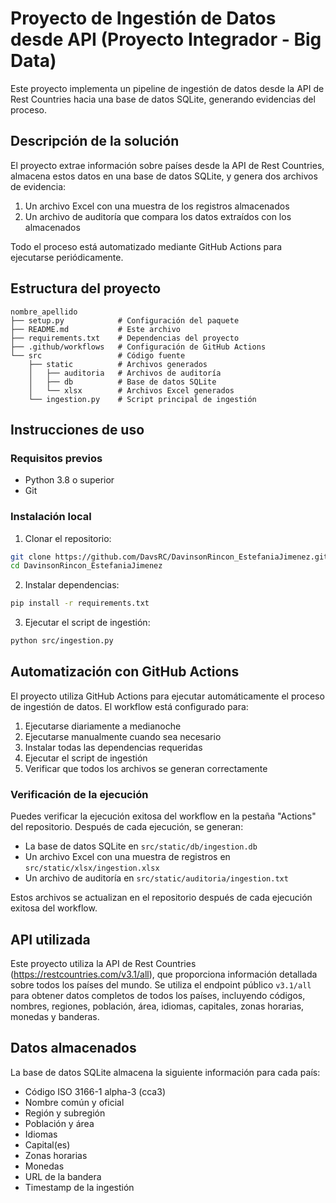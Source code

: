 # Proyecto de Ingestión de Datos desde API (Proyecto Integrador - Big Data)

Este proyecto implementa un pipeline de ingestión de datos desde la API de Rest Countries hacia una base de datos SQLite, generando evidencias del proceso.

## Descripción de la solución

El proyecto extrae información sobre países desde la API de Rest Countries, almacena estos datos en una base de datos SQLite, y genera dos archivos de evidencia:

1. Un archivo Excel con una muestra de los registros almacenados
2. Un archivo de auditoría que compara los datos extraídos con los almacenados

Todo el proceso está automatizado mediante GitHub Actions para ejecutarse periódicamente.

## Estructura del proyecto

```
nombre_apellido
├── setup.py            # Configuración del paquete
├── README.md           # Este archivo
├── requirements.txt    # Dependencias del proyecto
├── .github/workflows   # Configuración de GitHub Actions
└── src                 # Código fuente
    ├── static          # Archivos generados
    │   ├── auditoria   # Archivos de auditoría
    │   ├── db          # Base de datos SQLite
    │   └── xlsx        # Archivos Excel generados
    └── ingestion.py    # Script principal de ingestión
```

## Instrucciones de uso

### Requisitos previos

- Python 3.8 o superior
- Git

### Instalación local

1. Clonar el repositorio:

```bash
git clone https://github.com/DavsRC/DavinsonRincon_EstefaniaJimenez.git
cd DavinsonRincon_EstefaniaJimenez
```

2. Instalar dependencias:

```bash
pip install -r requirements.txt
```

3. Ejecutar el script de ingestión:

```bash
python src/ingestion.py
```

## Automatización con GitHub Actions

El proyecto utiliza GitHub Actions para ejecutar automáticamente el proceso de ingestión de datos. El workflow está configurado para:

1. Ejecutarse diariamente a medianoche
2. Ejecutarse manualmente cuando sea necesario
3. Instalar todas las dependencias requeridas
4. Ejecutar el script de ingestión
5. Verificar que todos los archivos se generan correctamente

### Verificación de la ejecución

Puedes verificar la ejecución exitosa del workflow en la pestaña "Actions" del repositorio. Después de cada ejecución, se generan:

- La base de datos SQLite en `src/static/db/ingestion.db`
- Un archivo Excel con una muestra de registros en `src/static/xlsx/ingestion.xlsx`
- Un archivo de auditoría en `src/static/auditoria/ingestion.txt`

Estos archivos se actualizan en el repositorio después de cada ejecución exitosa del workflow.

## API utilizada

Este proyecto utiliza la API de Rest Countries (https://restcountries.com/v3.1/all), que proporciona información detallada sobre todos los países del mundo. Se utiliza el endpoint público `v3.1/all` para obtener datos completos de todos los países, incluyendo códigos, nombres, regiones, población, área, idiomas, capitales, zonas horarias, monedas y banderas.

## Datos almacenados

La base de datos SQLite almacena la siguiente información para cada país:

- Código ISO 3166-1 alpha-3 (cca3)
- Nombre común y oficial
- Región y subregión
- Población y área
- Idiomas
- Capital(es)
- Zonas horarias
- Monedas
- URL de la bandera
- Timestamp de la ingestión
